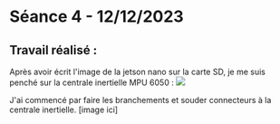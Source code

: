 # **Séance 4 - 12/12/2023**
## Travail réalisé :
Après avoir écrit l'image de la jetson nano sur la carte SD, je me suis penché sur la centrale inertielle MPU 6050 :
![](https://j6z7x9q7.rocketcdn.me/wp-content/uploads/2021/03/MPU-6050-3.jpg)

J'ai commencé par faire les branchements et souder connecteurs à la centrale inertielle.
[image ici]
